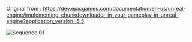 


Original from : https://dev.epicgames.com/documentation/en-us/unreal-engine/implementing-chunkdownloader-in-your-gameplay-in-unreal-engine?application_version=5.5



![Sequence 01](https://github.com/user-attachments/assets/d879b088-0da4-480e-8288-ec7f99c99103)

